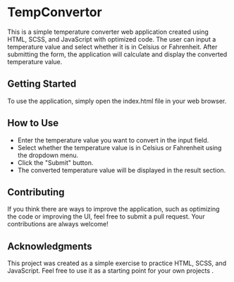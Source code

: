 # TempConvertor

This is a simple temperature converter web application created using HTML, SCSS, and JavaScript with optimized code. The user can input a temperature value and select whether it is in Celsius or Fahrenheit. After submitting the form, the application will calculate and display the converted temperature value.

## Getting Started
To use the application, simply open the index.html file in your web browser.

## How to Use
- Enter the temperature value you want to convert in the input field.
- Select whether the temperature value is in Celsius or Fahrenheit using the dropdown menu.
- Click the "Submit" button.
- The converted temperature value will be displayed in the result section.

## Contributing
If you think there are ways to improve the application, such as optimizing the code or improving the UI, feel free to submit a pull request. Your contributions are always welcome!

## Acknowledgments
This project was created as a simple exercise to practice HTML, SCSS, and JavaScript. Feel free to use it as a starting point for your own projects .
